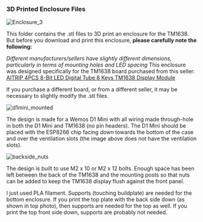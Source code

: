 ### 3D Printed Enclosure Files

![Enclosure_3](https://user-images.githubusercontent.com/55962781/195653725-82d65871-9dee-4e4d-811c-a326bd4ec37b.jpg)

This folder contains the .stl files to 3D print an enclosure for the TM1638.  But before you download and print this enclosure, **please carefully note the following:**

*Different manufacturers/sellers have slightly different dimensions, particularly in terms of mounting holes and LED spacing*  This enclosure was designed specifically for the TM1638 board purchased from this seller: [AITRIP 4PCS 8-Bit LED Digital Tube 8 Keys TM1638 Display Module](https://amzn.to/3EqqTIp)

If you purchase a different board, or from a different seller, it may be necessary to slightly modify the .stl files.

![d1mini_mounted](https://user-images.githubusercontent.com/55962781/195651547-7b374b0a-1af5-4169-82f5-eb343ebbbf0c.jpg)

The design is made for a Wemos D1 Mini with all wiring made through-hole in both the D1 Mini and TM1638 (no pin headers).  The D1 Mini should be placed with the ESP8266 chip facing *down* towards the bottom of the case and over the ventilation slots (the image above does not have the ventilation slots).

![backside_nuts](https://user-images.githubusercontent.com/55962781/195652316-e7015e37-986d-47cd-8126-c756fcba28a8.jpg)

The design is built to use M2 x 10 or M2 x 12 bolts.  Enough space has been left between the back of the TM1638 and the mounting posts so that nuts can be added to keep the TM1638 display flush against the front panel.

I just used PLA filament.  Supports (touching buildplate) are needed for the bottom enclosure.  If you print the top plate with the back side down (as shown in top photo), then supports are needed for the top as well.  If you print the top front side down, supports are probably not needed.
